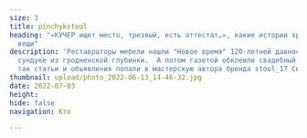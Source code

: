 ```yaml
---
size: 3
title: pinchykstool
heading: "«КУЧЕР ищет место, трезвый, есть аттестат…», какие истории хранят винтажные
  вещи"
description: 'Реставраторы мебели нашли "Новое время" 120-летней давности в старом
  сундуке из гродненской глубинки.  А потом газетой обклеили свадебный сундук невесты,
  так статьи и объявления попали в мастерскую автора бренда stool_17 Светланы Пинчук. '
thumbnail: upload/photo_2022-06-13_14-46-32.jpg
date: 2022-07-03
height: 
hide: false
navigation: Кто

---
```

